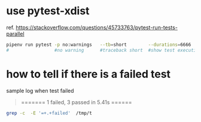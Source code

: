 # use pytest-xdist
ref. https://stackoverflow.com/questions/45733763/pytest-run-tests-parallel

```bash
pipenv run pytest -p no:warnings   --tb=short        --durations=6666           -n 2           
#                 #no warning      #traceback short  #show test execution time  #worker count
```

# how to tell if there is a failed test
sample log when test failed
> ======= 1 failed, 3 passed in 5.41s ======

```bash
grep -c  -E '=+.+failed'  /tmp/t
```

